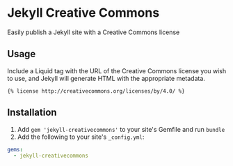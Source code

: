 # Jekyll Creative Commons

Easily publish a Jekyll site with a Creative Commons license

## Usage

Include a Liquid tag with the URL of the Creative Commons license you wish to use, and Jekyll will generate HTML with the appropriate metadata.

```liquid
{% license http://creativecommons.org/licenses/by/4.0/ %}
```

## Installation

1. Add `gem 'jekyll-creativecommons'` to your site's Gemfile and run `bundle`
2. Add the following to your site's `_config.yml`:

```yml
gems:
  - jekyll-creativecommons
```

